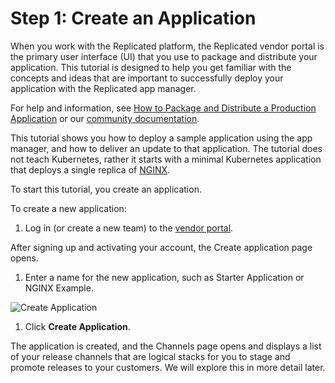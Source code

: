 # Step 1: Create an Application

When you work with the Replicated platform, the Replicated vendor portal is the primary user interface (UI) that you use to package and distribute your application. This tutorial is designed to help you get familiar with the concepts and ideas that are important to successfully deploy your application with the Replicated app manager.

For help and information, see [How to Package and Distribute a Production Application](distributing-workflow) or our [community documentation](https://help.replicated.com/community/).

This tutorial shows you how to deploy a sample application using the app manager, and how to deliver an update to that application.
The tutorial does not teach Kubernetes, rather it starts with a minimal Kubernetes application that deploys a single replica of [NGINX](https://www.nginx.com).

To start this tutorial, you create an application.

To create a new application:

1. Log in (or create a new team) to the [vendor portal](https://vendor.replicated.com).

  After signing up and activating your account, the Create application page opens.

1. Enter a name for the new application, such as Starter Application or NGINX Example.

  ![Create Application](/images/guides/kots/create-application.png)

1. Click **Create Application**.

  The application is created, and the Channels page opens and displays a list of your release channels that are logical stacks for you to stage and promote releases to your customers. We will explore this in more detail later.
